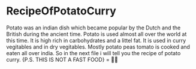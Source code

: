 # RecipeOfPotatoCurry
Potato was an indian dish which became popular by the Dutch and the British during the ancient time. Potato is used almost all over the world at this time. It is high rich in carbohydrates and a littel fat. It is used in curry vegitables and in dry vegitables. Mostly potato peas tomato is cooked and eaten all over india. So in the next file i will tell you the recipe of potato curry. {P.S. THIS IS NOT A FAST FOOD} = 🤣😂